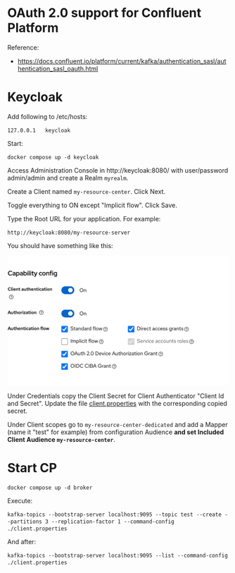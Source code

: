 # OAuth 2.0 support for Confluent Platform 

Reference:
- https://docs.confluent.io/platform/current/kafka/authentication_sasl/authentication_sasl_oauth.html


# Keycloak

Add following to /etc/hosts:

```
127.0.0.1	keycloak
```

Start:

```shell
docker compose up -d keycloak
```

Access Administration Console in http://keycloak:8080/ with user/password admin/admin and create a Realm `myrealm`.

Create a Client named `my-resource-center`. Click Next. 

Toggle everything to ON except "Implicit flow". Click Save.

Type the Root URL for your application. For example:

```
http://keycloak:8080/my-resource-server
```

You should have something like this:

![Capability Config](kc-1.jpg)

Under Credentials copy the Client Secret for Client Authenticator "Client Id and Secret". Update the file [client.properties](./client.properties) with the corresponding copied secret.     

Under Client scopes go to `my-resource-center-dedicated` and add a Mapper (name it "test" for example) from configuration Audience **and set Included Client Audience `my-resource-center`**.

# Start CP

```shell
docker compose up -d broker
```

Execute:

```shell
kafka-topics --bootstrap-server localhost:9095 --topic test --create --partitions 3 --replication-factor 1 --command-config ./client.properties
```

And after:

```shell
kafka-topics --bootstrap-server localhost:9095 --list --command-config ./client.properties
```